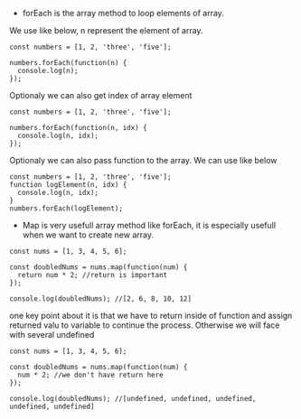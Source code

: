- forEach is the array method to loop elements of array.

We use like below, n represent the element of array.

```
const numbers = [1, 2, 'three', 'five'];

numbers.forEach(function(n) {
  console.log(n);
});
```

Optionaly we can also get index of array element

```
const numbers = [1, 2, 'three', 'five'];

numbers.forEach(function(n, idx) {
  console.log(n, idx);
});

```

Optionaly we can also pass function to the array. We can use like below

```
const numbers = [1, 2, 'three', 'five'];
function logElement(n, idx) {
  console.log(n, idx);
}
numbers.forEach(logElement);
```

- Map is very usefull array method like forEach, it is especially usefull when we want to create new array.

```
const nums = [1, 3, 4, 5, 6];

const doubledNums = nums.map(function(num) {
  return num * 2; //return is important
});

console.log(doubledNums); //[2, 6, 8, 10, 12]
```

one key point about it is that we have to return inside of function and assign returned valu to variable to continue the process. Otherwise we will face with several undefined

```
const nums = [1, 3, 4, 5, 6];

const doubledNums = nums.map(function(num) {
  num * 2; //we don't have return here
});

console.log(doubledNums); //[undefined, undefined, undefined, undefined, undefined]
```
